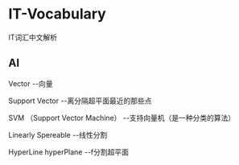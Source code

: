 # IT-Vocabulary
IT词汇中文解析

## AI
Vector --向量

Support Vector --离分隔超平面最近的那些点

SVM （Support Vector Machine） --支持向量机（是一种分类的算法）

Linearly Spereable --线性分割

HyperLine hyperPlane --f分割超平面
